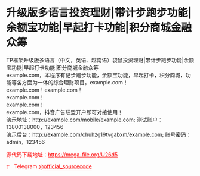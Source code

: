 # 升级版多语言投资理财|带计步跑步功能|余额宝功能|早起打卡功能|积分商城金融众筹

TP框架升级版多语言（中文，英语、越南语）袋鼠投资理财|带计步跑步功能|余额宝功能|早起打卡功能|积分商城金融众筹<br>example.com，本程序有记步跑步功能，余额宝功能，早起打卡，积分商城，功能等各方面为一体的综合理财项目。example.com！<br>example.com！example.com！<br>example.com！<br>example.com！<br>example.com，抖音广告联盟开户即可对接使用！<br>演示地址：http://example.com/mobile/example.com; 测试账户：13800138000，123456<br>演示后台：http://example.com/chuhzg19tvgabxm/example.com; 账号密码：admin，123456<br>


<p style="color: red;">源代码下载地址：<a href="https://mega-file.org/U26d5" style="color: red;">https://mega-file.org/U26d5</a></p><p style="color: red;"><img src="https://cdn-icons-png.flaticon.com/512/2111/2111646.png" alt="Telegram Icon" style="width: 16px; vertical-align: middle; margin-right: 5px;">Telegram:<a href="https://t.me/official_sourcecode" style="color: red;">@official_sourcecode</a></p>